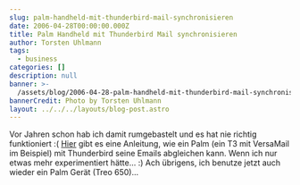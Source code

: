 ```yaml
---
slug: palm-handheld-mit-thunderbird-mail-synchronisieren
date: 2006-04-28T00:00:00.000Z
title: Palm Handheld mit Thunderbird Mail synchronisieren
author: Torsten Uhlmann
tags:
  - business
categories: []
description: null
banner: >-
  /assets/blog/2006-04-28-palm-handheld-mit-thunderbird-mail-synchronisieren/banner.jpg
bannerCredit: Photo by Torsten Uhlmann
layout: ../../../layouts/blog-post.astro
---
```


Vor Jahren schon hab ich damit rumgebastelt und es hat nie richtig funktioniert :( [Hier](http://www.pdaundco.de/content/view/28/45/) gibt es eine Anleitung, wie ein Palm (ein T3 mit VersaMail im Beispiel) mit Thunderbird seine Emails abgleichen kann. Wenn ich nur etwas mehr experimentiert hätte... :) Ach übrigens, ich benutze jetzt auch wieder ein Palm Gerät (Treo 650)...
